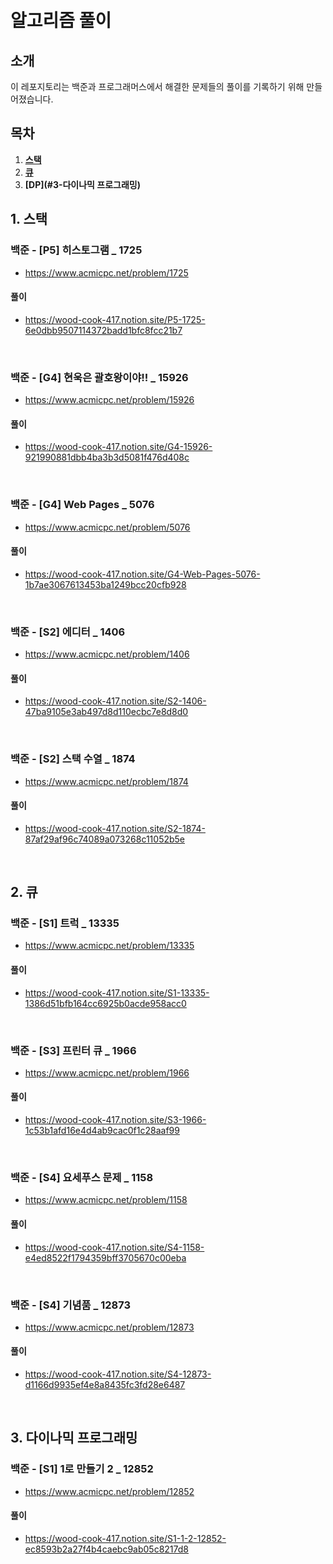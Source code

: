 <h1 algin="center">
  <br>
    알고리즘 풀이
  </br>
</h1>

## 소개

이 레포지토리는 백준과 프로그래머스에서 해결한 문제들의 풀이를 기록하기 위해 만들어졌습니다.

## 목차

1. **[스택](#1-스택)**
2. **[큐](#2-큐)**
3. **[DP](#3-다이나믹 프로그래밍)**

## 1. 스택

### 백준 - [P5] 히스토그램 _ 1725

- https://www.acmicpc.net/problem/1725

#### 풀이

- https://wood-cook-417.notion.site/P5-1725-6e0dbb9507114372badd1bfc8fcc21b7

<br>

### 백준 - [G4] 현욱은 괄호왕이야!! _ 15926

- https://www.acmicpc.net/problem/15926

#### 풀이

- https://wood-cook-417.notion.site/G4-15926-921990881dbb4ba3b3d5081f476d408c

<br>

### 백준 - [G4] Web Pages _ 5076

- https://www.acmicpc.net/problem/5076

#### 풀이

- https://wood-cook-417.notion.site/G4-Web-Pages-5076-1b7ae3067613453ba1249bcc20cfb928

<br>

### 백준 - [S2] 에디터 _ 1406

- https://www.acmicpc.net/problem/1406

#### 풀이

- https://wood-cook-417.notion.site/S2-1406-47ba9105e3ab497d8d110ecbc7e8d8d0

<br>

### 백준 - [S2] 스택 수열 _ 1874

- https://www.acmicpc.net/problem/1874

#### 풀이

- https://wood-cook-417.notion.site/S2-1874-87af29af96c74089a073268c11052b5e

<br>

## 2. 큐

### 백준 - [S1] 트럭 _ 13335

- https://www.acmicpc.net/problem/13335

#### 풀이

- https://wood-cook-417.notion.site/S1-13335-1386d51bfb164cc6925b0acde958acc0

<br>

### 백준 - [S3] 프린터 큐 _ 1966

- https://www.acmicpc.net/problem/1966

#### 풀이

- https://wood-cook-417.notion.site/S3-1966-1c53b1afd16e4d4ab9cac0f1c28aaf99

<br>

### 백준 - [S4] 요세푸스 문제 _ 1158

- https://www.acmicpc.net/problem/1158

#### 풀이

- https://wood-cook-417.notion.site/S4-1158-e4ed8522f1794359bff3705670c00eba

<br>

### 백준 - [S4] 기념품 _ 12873

- https://www.acmicpc.net/problem/12873

#### 풀이

- https://wood-cook-417.notion.site/S4-12873-d1166d9935ef4e8a8435fc3fd28e6487

<br>

## 3. 다이나믹 프로그래밍

### 백준 - [S1] 1로 만들기 2 _ 12852

- https://www.acmicpc.net/problem/12852

#### 풀이

- https://wood-cook-417.notion.site/S1-1-2-12852-ec8593b2a27f4b4caebc9ab05c8217d8
